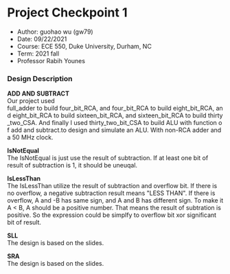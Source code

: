 # Project Checkpoint 1
 - Author: guohao wu (gw79)
 - Date: 09/22/2021
 - Course: ECE 550, Duke University, Durham, NC
 - Term: 2021 fall
 - Professor Rabih Younes

### Design Description

**ADD AND SUBTRACT**
<br>Our project used full_adder to build four_bit_RCA, and four_bit_RCA to build eight_bit_RCA, and eight_bit_RCA to build sixteen_bit_RCA, and sixteen_bit_RCA to build thirty_two_CSA. And finally I used thirty_two_bit_CSA to build ALU with function of add and subtract.to design and simulate an ALU. With non-RCA adder and a 50 MHz clock.

**IsNotEqual**
<br>The IsNotEqual is just use the result of subtraction. If at least one bit of result of subtraction is 1, it should be uneuqal.

**IsLessThan**
<br>The IsLessThan utilize the result of subtraction and overflow bit. If there is no overflow, a negative subtraction result means "LESS THAN". If there is overflow, A and -B has same sign, and A and B has different sign. To make it A < B, A should be a positive number. That means the result of subtration is positive. So the expression could be simplfy to overflow bit xor significant bit of result.

**SLL**
<br>The design is based on the slides.

**SRA**
<br>The design is based on the slides.